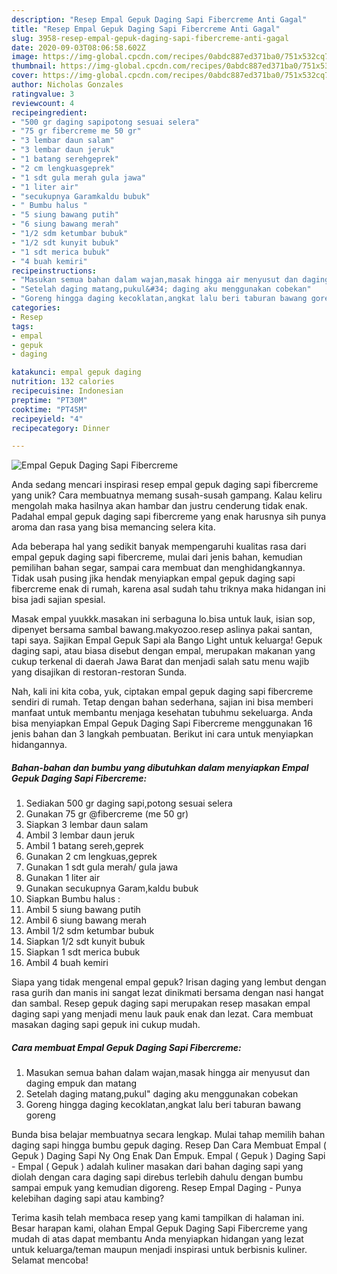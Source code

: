 ```yaml
---
description: "Resep Empal Gepuk Daging Sapi Fibercreme Anti Gagal"
title: "Resep Empal Gepuk Daging Sapi Fibercreme Anti Gagal"
slug: 3958-resep-empal-gepuk-daging-sapi-fibercreme-anti-gagal
date: 2020-09-03T08:06:58.602Z
image: https://img-global.cpcdn.com/recipes/0abdc887ed371ba0/751x532cq70/empal-gepuk-daging-sapi-fibercreme-foto-resep-utama.jpg
thumbnail: https://img-global.cpcdn.com/recipes/0abdc887ed371ba0/751x532cq70/empal-gepuk-daging-sapi-fibercreme-foto-resep-utama.jpg
cover: https://img-global.cpcdn.com/recipes/0abdc887ed371ba0/751x532cq70/empal-gepuk-daging-sapi-fibercreme-foto-resep-utama.jpg
author: Nicholas Gonzales
ratingvalue: 3
reviewcount: 4
recipeingredient:
- "500 gr daging sapipotong sesuai selera"
- "75 gr fibercreme me 50 gr"
- "3 lembar daun salam"
- "3 lembar daun jeruk"
- "1 batang serehgeprek"
- "2 cm lengkuasgeprek"
- "1 sdt gula merah gula jawa"
- "1 liter air"
- "secukupnya Garamkaldu bubuk"
- " Bumbu halus "
- "5 siung bawang putih"
- "6 siung bawang merah"
- "1/2 sdm ketumbar bubuk"
- "1/2 sdt kunyit bubuk"
- "1 sdt merica bubuk"
- "4 buah kemiri"
recipeinstructions:
- "Masukan semua bahan dalam wajan,masak hingga air menyusut dan daging empuk dan matang"
- "Setelah daging matang,pukul&#34; daging aku menggunakan cobekan"
- "Goreng hingga daging kecoklatan,angkat lalu beri taburan bawang goreng"
categories:
- Resep
tags:
- empal
- gepuk
- daging

katakunci: empal gepuk daging 
nutrition: 132 calories
recipecuisine: Indonesian
preptime: "PT30M"
cooktime: "PT45M"
recipeyield: "4"
recipecategory: Dinner

---
```



![Empal Gepuk Daging Sapi Fibercreme](https://img-global.cpcdn.com/recipes/0abdc887ed371ba0/751x532cq70/empal-gepuk-daging-sapi-fibercreme-foto-resep-utama.jpg)

Anda sedang mencari inspirasi resep empal gepuk daging sapi fibercreme yang unik? Cara membuatnya memang susah-susah gampang. Kalau keliru mengolah maka hasilnya akan hambar dan justru cenderung tidak enak. Padahal empal gepuk daging sapi fibercreme yang enak harusnya sih punya aroma dan rasa yang bisa memancing selera kita.

Ada beberapa hal yang sedikit banyak mempengaruhi kualitas rasa dari empal gepuk daging sapi fibercreme, mulai dari jenis bahan, kemudian pemilihan bahan segar, sampai cara membuat dan menghidangkannya. Tidak usah pusing jika hendak menyiapkan empal gepuk daging sapi fibercreme enak di rumah, karena asal sudah tahu triknya maka hidangan ini bisa jadi sajian spesial.

Masak empal yuukkk.masakan ini serbaguna lo.bisa untuk lauk, isian sop, dipenyet bersama sambal bawang.makyozoo.resep aslinya pakai santan, tapi saya. Sajikan Empal Gepuk Sapi ala Bango Light untuk keluarga! Gepuk daging sapi, atau biasa disebut dengan empal, merupakan makanan yang cukup terkenal di daerah Jawa Barat dan menjadi salah satu menu wajib yang disajikan di restoran-restoran Sunda.


Nah, kali ini kita coba, yuk, ciptakan empal gepuk daging sapi fibercreme sendiri di rumah. Tetap dengan bahan sederhana, sajian ini bisa memberi manfaat untuk membantu menjaga kesehatan tubuhmu sekeluarga. Anda bisa menyiapkan Empal Gepuk Daging Sapi Fibercreme menggunakan 16 jenis bahan dan 3 langkah pembuatan. Berikut ini cara untuk menyiapkan hidangannya.

<!--inarticleads1-->

##### Bahan-bahan dan bumbu yang dibutuhkan dalam menyiapkan Empal Gepuk Daging Sapi Fibercreme:

1. Sediakan 500 gr daging sapi,potong sesuai selera
1. Gunakan 75 gr @fibercreme (me 50 gr)
1. Siapkan 3 lembar daun salam
1. Ambil 3 lembar daun jeruk
1. Ambil 1 batang sereh,geprek
1. Gunakan 2 cm lengkuas,geprek
1. Gunakan 1 sdt gula merah/ gula jawa
1. Gunakan 1 liter air
1. Gunakan secukupnya Garam,kaldu bubuk
1. Siapkan  Bumbu halus :
1. Ambil 5 siung bawang putih
1. Ambil 6 siung bawang merah
1. Ambil 1/2 sdm ketumbar bubuk
1. Siapkan 1/2 sdt kunyit bubuk
1. Siapkan 1 sdt merica bubuk
1. Ambil 4 buah kemiri


Siapa yang tidak mengenal empal gepuk? Irisan daging yang lembut dengan rasa gurih dan manis ini sangat lezat dinikmati bersama dengan nasi hangat dan sambal. Resep gepuk daging sapi merupakan resep masakan empal daging sapi yang menjadi menu lauk pauk enak dan lezat. Cara membuat masakan daging sapi gepuk ini cukup mudah. 

<!--inarticleads2-->

##### Cara membuat Empal Gepuk Daging Sapi Fibercreme:

1. Masukan semua bahan dalam wajan,masak hingga air menyusut dan daging empuk dan matang
1. Setelah daging matang,pukul&#34; daging aku menggunakan cobekan
1. Goreng hingga daging kecoklatan,angkat lalu beri taburan bawang goreng


Bunda bisa belajar membuatnya secara lengkap. Mulai tahap memilih bahan daging sapi hingga bumbu gepuk daging. Resep Dan Cara Membuat Empal ( Gepuk ) Daging Sapi Ny Ong Enak Dan Empuk. Empal ( Gepuk ) Daging Sapi - Empal ( Gepuk ) adalah kuliner masakan dari bahan daging sapi yang diolah dengan cara daging sapi direbus terlebih dahulu dengan bumbu sampai empuk yang kemudian digoreng. Resep Empal Daging - Punya kelebihan daging sapi atau kambing? 

Terima kasih telah membaca resep yang kami tampilkan di halaman ini. Besar harapan kami, olahan Empal Gepuk Daging Sapi Fibercreme yang mudah di atas dapat membantu Anda menyiapkan hidangan yang lezat untuk keluarga/teman maupun menjadi inspirasi untuk berbisnis kuliner. Selamat mencoba!
